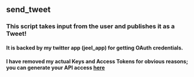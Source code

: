 ## send_tweet

### This script takes input from the user and publishes it as a Tweet!

#### It is backed by my twitter app (jeel_app) for getting OAuth credentials.

#### I have removed my actual Keys and Access Tokens for obvious reasons; you can generate your API access [here](https://apps.twitter.com/)
